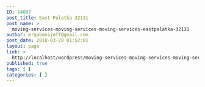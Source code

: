```yaml
---
ID: 14087
post_title: East Palatka 32131
post_name: >
  moving-services-moving-services-moving-services-eastpalatka-32131
author: mrgabonijeff@gmail.com
post_date: 2018-03-28 01:52:01
layout: page
link: >
  http://localhost/wordpress/moving-services-moving-services-moving-services-eastpalatka-32131/
published: true
tags: [ ]
categories: [ ]
---
```


